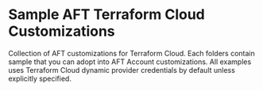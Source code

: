 # Sample AFT Terraform Cloud Customizations

Collection of AFT customizations for Terraform Cloud. Each folders contain sample that you can adopt into AFT Account customizations. All examples uses Terraform Cloud dynamic provider credentials by default unless explicitly specified.